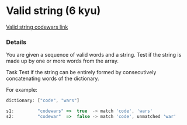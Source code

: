 # Valid string (6 kyu)
[Valid string codewars link](https://www.codewars.com/kata/52f3bb2095d6bfeac2002196/)

### Details

You are given a sequence of valid words and a string. Test if the string is made up by one or more words from the array.

Task
Test if the string can be entirely formed by consecutively concatenating words of the dictionary.

For example:

```javascript
dictionary: ["code", "wars"]

s1:         "codewars" =>  true  -> match 'code', 'wars'
s2:         "codewar"  =>  false -> match 'code', unmatched 'war'
```
